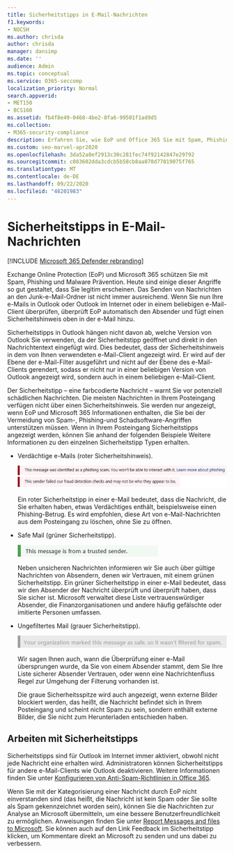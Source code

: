 ```yaml
---
title: Sicherheitstipps in E-Mail-Nachrichten
f1.keywords:
- NOCSH
ms.author: chrisda
author: chrisda
manager: dansimp
ms.date: ''
audience: Admin
ms.topic: conceptual
ms.service: O365-seccomp
localization_priority: Normal
search.appverid:
- MET150
- BCS160
ms.assetid: fb4f8e49-0468-4be2-8fa6-99501f1ad9d5
ms.collection:
- M365-security-compliance
description: Erfahren Sie, wie EoP und Office 365 Sie mit Spam, Phishing und Schadsoftware schützen, indem Sie oben in e-Mails einen Sicherheitstipp hinzufügen.
ms.custom: seo-marvel-apr2020
ms.openlocfilehash: 3da52a8ef2913c30c281fec74f92142847e29792
ms.sourcegitcommit: c083602dda3cdcb5b58cb8aa070d77019075f765
ms.translationtype: MT
ms.contentlocale: de-DE
ms.lasthandoff: 09/22/2020
ms.locfileid: "48201983"
---
```

# <a name="safety-tips-in-email-messages"></a>Sicherheitstipps in E-Mail-Nachrichten

[!INCLUDE [Microsoft 365 Defender rebranding](../includes/microsoft-defender-for-office.md)]


Exchange Online Protection (EoP) und Microsoft 365 schützen Sie mit Spam, Phishing und Malware Prävention. Heute sind einige dieser Angriffe so gut gestaltet, dass Sie legitim erscheinen. Das Senden von Nachrichten an den Junk-e-Mail-Ordner ist nicht immer ausreichend. Wenn Sie nun Ihre e-Mails in Outlook oder Outlook im Internet oder in einem beliebigen e-Mail-Client überprüfen, überprüft EoP automatisch den Absender und fügt einen Sicherheitshinweis oben in der e-Mail hinzu.

Sicherheitstipps in Outlook hängen nicht davon ab, welche Version von Outlook Sie verwenden, da der Sicherheitstipp geöffnet und direkt in den Nachrichtentext eingefügt wird. Dies bedeutet, dass der Sicherheitshinweis in dem von Ihnen verwendeten e-Mail-Client angezeigt wird. Er wird auf der Ebene der e-Mail-Filter ausgeführt und nicht auf der Ebene des e-Mail-Clients gerendert, sodass er nicht nur in einer beliebigen Version von Outlook angezeigt wird, sondern auch in einem beliebigen e-Mail-Client.

Der Sicherheitstipp – eine farbcodierte Nachricht – warnt Sie vor potenziell schädlichen Nachrichten. Die meisten Nachrichten in Ihrem Posteingang verfügen nicht über einen Sicherheitshinweis. Sie werden nur angezeigt, wenn EoP und Microsoft 365 Informationen enthalten, die Sie bei der Vermeidung von Spam-, Phishing-und Schadsoftware-Angriffen unterstützen müssen. Wenn in Ihrem Posteingang Sicherheitstipps angezeigt werden, können Sie anhand der folgenden Beispiele Weitere Informationen zu den einzelnen Sicherheitstipp Typen erhalten.

- Verdächtige e-Mails (roter Sicherheitshinweis).

    ![Screenshot, der einen roten Sicherheitstipp zeigt.](../../media/5078a0be-e556-44a1-b169-09d780d26898.png)

    Ein roter Sicherheitstipp in einer e-Mail bedeutet, dass die Nachricht, die Sie erhalten haben, etwas Verdächtiges enthält, beispielsweise einen Phishing-Betrug. Es wird empfohlen, diese Art von e-Mail-Nachrichten aus dem Posteingang zu löschen, ohne Sie zu öffnen.

- Safe Mail (grüner Sicherheitstipp).

    ![Screenshot, der eine grüne Sicherheitsspitze zeigt.](../../media/acbc11d0-f626-4848-9fbf-66eeeda3f803.png)

    Neben unsicheren Nachrichten informieren wir Sie auch über gültige Nachrichten von Absendern, denen wir Vertrauen, mit einem grünen Sicherheitstipp. Ein grüner Sicherheitstipp in einer e-Mail bedeutet, dass wir den Absender der Nachricht überprüft und überprüft haben, dass Sie sicher ist. Microsoft verwaltet diese Liste vertrauenswürdiger Absender, die Finanzorganisationen und andere häufig gefälschte oder imitierte Personen umfassen.

- Ungefiltertes Mail (grauer Sicherheitstipp).

    ![Screenshot, der einen grauen Sicherheitstipp zeigt.](../../media/c4d0cf8f-08e9-4c84-beee-1d9e0b022e0a.png)

    Wir sagen Ihnen auch, wann die Überprüfung einer e-Mail übersprungen wurde, da Sie von einem Absender stammt, dem Sie Ihre Liste sicherer Absender Vertrauen, oder wenn eine Nachrichtenfluss Regel zur Umgehung der Filterung vorhanden ist.

    Die graue Sicherheitsspitze wird auch angezeigt, wenn externe Bilder blockiert werden, das heißt, die Nachricht befindet sich in Ihrem Posteingang und scheint nicht Spam zu sein, sondern enthält externe Bilder, die Sie nicht zum Herunterladen entschieden haben.

## <a name="working-with-safety-tips"></a>Arbeiten mit Sicherheitstipps

Sicherheitstipps sind für Outlook im Internet immer aktiviert, obwohl nicht jede Nachricht eine erhalten wird. Administratoren können Sicherheitstipps für andere e-Mail-Clients wie Outlook deaktivieren. Weitere Informationen finden Sie unter [Konfigurieren von Anti-Spam-Richtlinien in Office 365](configure-your-spam-filter-policies.md).

Wenn Sie mit der Kategorisierung einer Nachricht durch EoP nicht einverstanden sind (das heißt, die Nachricht ist kein Spam oder Sie sollte als Spam gekennzeichnet worden sein), können Sie die Nachrichten zur Analyse an Microsoft übermitteln, um eine bessere Benutzerfreundlichkeit zu ermöglichen. Anweisungen finden Sie unter [Report Messages and files to Microsoft](report-junk-email-messages-to-microsoft.md). Sie können auch auf den Link Feedback im Sicherheitstipp klicken, um Kommentare direkt an Microsoft zu senden und uns dabei zu verbessern.
